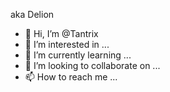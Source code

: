 aka Delion

- 👋 Hi, I’m @Tantrix
- 👀 I’m interested in ...
- 🌱 I’m currently learning ...
- 💞️ I’m looking to collaborate on ...
- 📫 How to reach me ...

<!---
Tantrix/Tantrix is a ✨ special ✨ repository because its `README.md` (this file) appears on your GitHub profile.
You can click the Preview link to take a look at your changes.
--->
